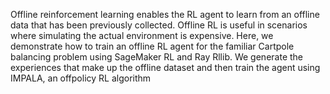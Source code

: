 Offline reinforcement learning enables the RL agent to learn from an offline data that has been previously collected. Offline RL is useful in scenarios where 
simulating the actual environment is expensive. Here, we demonstrate how to train an offline RL agent for the familiar Cartpole balancing problem using SageMaker RL
and Ray Rllib. We generate the experiences that make up the offline dataset and then train the agent using IMPALA, an offpolicy RL algorithm
